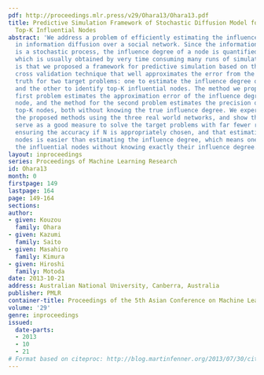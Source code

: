 ```yaml
---
pdf: http://proceedings.mlr.press/v29/Ohara13/Ohara13.pdf
title: Predictive Simulation Framework of Stochastic Diffusion Model for Identifying
  Top-K Influential Nodes
abstract: 'We address a problem of efficiently estimating the influence of a node
  in information diffusion over a social network. Since the information diffusion
  is a stochastic process, the influence degree of a node is quantified by the expectation,
  which is usually obtained by very time consuming many runs of simulation. Our contribution
  is that we proposed a framework for predictive simulation based on the leave-N-out
  cross validation technique that well approximates the error from the unknown ground
  truth for two target problems: one to estimate the influence degree of each node,
  and the other to identify top-K influential nodes. The method we proposed for the
  first problem estimates the approximation error of the influence degree of each
  node, and the method for the second problem estimates the precision of the derived
  top-K nodes, both without knowing the true influence degree. We experimentally evaluate
  the proposed methods using the three real world networks, and show that they can
  serve as a good measure to solve the target problems with far fewer runs of simulation
  ensuring the accuracy if N is appropriately chosen, and that estimating the top-K
  nodes is easier than estimating the influence degree, which means one can identify
  the influential nodes without knowing exactly their influence degree. '
layout: inproceedings
series: Proceedings of Machine Learning Research
id: Ohara13
month: 0
firstpage: 149
lastpage: 164
page: 149-164
sections: 
author:
- given: Kouzou
  family: Ohara
- given: Kazumi
  family: Saito
- given: Masahiro
  family: Kimura
- given: Hiroshi
  family: Motoda
date: 2013-10-21
address: Australian National University, Canberra, Australia
publisher: PMLR
container-title: Proceedings of the 5th Asian Conference on Machine Learning
volume: '29'
genre: inproceedings
issued:
  date-parts:
  - 2013
  - 10
  - 21
# Format based on citeproc: http://blog.martinfenner.org/2013/07/30/citeproc-yaml-for-bibliographies/
---
```

